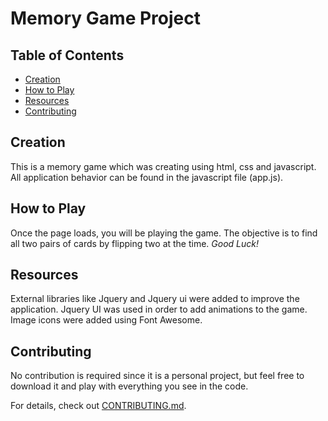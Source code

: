 # Memory Game Project

## Table of Contents

* [Creation](#creation)
* [How to Play](#how-to-play)
* [Resources](#resources)
* [Contributing](#contributing)


## Creation

This is a memory game which was creating using html, css and javascript. 
All application behavior can be found in the javascript file (app.js).

## How to Play
Once the page loads, you will be playing the game. The objective is to find all two pairs of cards by flipping two at the time. *Good Luck!*

## Resources
External libraries like Jquery and Jquery ui were added to improve the application. Jquery UI was used in order to add animations to the game. Image icons were added using Font Awesome.


## Contributing
No contribution is required since it is a personal project, but feel free to download it and play with everything you see in the code.

For details, check out [CONTRIBUTING.md](CONTRIBUTING.md).
